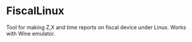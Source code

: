 # FiscalLinux
Tool for making Z,X and time reports on fiscal device under Linux.
Works with Wine emulator.
